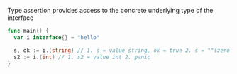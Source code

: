 Type assertion provides access to the concrete underlying type of the interface

```go
func main() {
  var i interface{} = "hello"

  s, ok := i.(string) // 1. s = value string, ok = true 2. s = ""(zero value), ok = false
  s2 := i.(int) // 1. s2 = value int 2. panic
}
```
